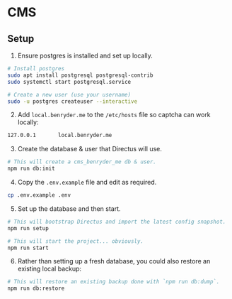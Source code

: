 # CMS

## Setup

1. Ensure postgres is installed and set up locally.
```bash
# Install postgres
sudo apt install postgresql postgresql-contrib
sudo systemctl start postgresql.service

# Create a new user (use your username)
sudo -u postgres createuser --interactive
```

2. Add `local.benryder.me` to the `/etc/hosts` file so captcha can work locally:
```bash
127.0.0.1       local.benryder.me
```

3. Create the database & user that Directus will use.
```bash
# This will create a cms_benryder_me db & user.
npm run db:init
```

4. Copy the `.env.example` file and edit as required.
```bash
cp .env.example .env
```

5. Set up the database and then start.
```bash
# This will bootstrap Directus and import the latest config snapshot.
npm run setup

# This will start the project... obviously.
npm run start
```

6. Rather than setting up a fresh database, you could also restore an existing local backup:
```bash
# This will restore an existing backup done with `npm run db:dump`.
npm run db:restore
```
